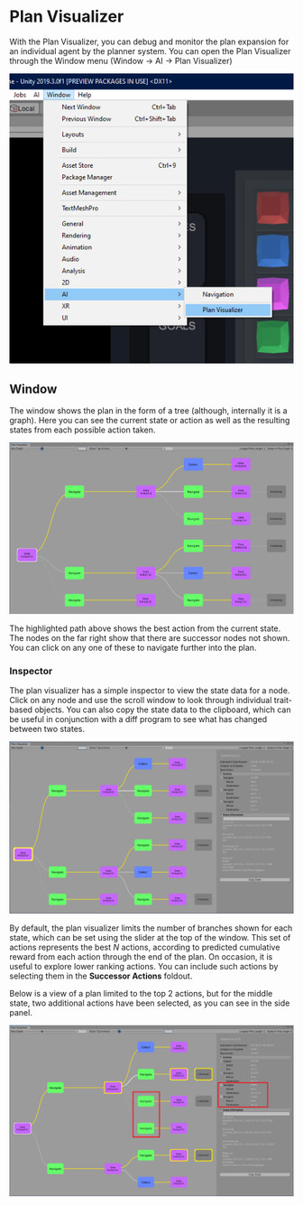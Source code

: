 # Plan Visualizer

With the Plan Visualizer, you can debug and monitor the plan expansion for an individual agent by the planner system. You can open the Plan Visualizer through the Window menu (Window -> AI -> Plan Visualizer)

![Show Plan Visualizer](images/ShowPlanVisualizer.png)


## Window

The window shows the plan in the form of a tree (although, internally it is a graph). Here you can see the current state or action as well as the resulting states from each possible action taken.

![Window](images/PlanVisualizer.png)

The highlighted path above shows the best action from the current state. The nodes on the far right show that there are successor nodes not shown. You can click on any one of these to navigate further into the plan.

### Inspector

The plan visualizer has a simple inspector to view the state data for a node. Click on any node and use the scroll window to look through individual trait-based objects. You can also copy the state data to the clipboard, which can be useful in conjunction with a diff program to see what has changed between two states.

![Inspector](images/PlanVisualizerInspector.png)


By default, the plan visualizer limits the number of branches shown for each state, which can be set using the slider at the top of the window. This set of actions represents the best *N* actions, according to predicted cumulative reward from each action through the end of the plan. On occasion, it is useful to explore lower ranking actions. You can include such actions by selecting them in the **Successor Actions** foldout. 

Below is a view of a plan limited to the top 2 actions, but for the middle state, two additional actions have been selected, as you can see in the side panel. 

![Inspector](images/PlanVisualizerManuallyAddActions.png)